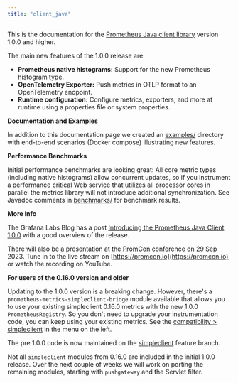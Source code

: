 ```yaml
---
title: "client_java"
---
```


This is the documentation for the [Prometheus Java client library](https://github.com/prometheus/client_java) version 1.0.0 and higher.

The main new features of the 1.0.0 release are:

- **Prometheus native histograms:** Support for the new Prometheus histogram type.
- **OpenTelemetry Exporter:** Push metrics in OTLP format to an OpenTelemetry endpoint.
- **Runtime configuration:** Configure metrics, exporters, and more at runtime using a properties file or system properties.

**Documentation and Examples**

In addition to this documentation page we created an [examples/](https://github.com/prometheus/client_java/tree/main/examples) directory with end-to-end scenarios (Docker compose) illustrating new features.

**Performance Benchmarks**

Initial performance benchmarks are looking great: All core metric types (including native histograms) allow concurrent updates, so if you instrument a performance critical Web service that utilizes all processor cores in parallel the metrics library will not introduce additional synchronization. See Javadoc comments in [benchmarks/](https://github.com/prometheus/client_java/tree/main/benchmarks) for benchmark results.

**More Info**

The Grafana Labs Blog has a post [Introducing the Prometheus Java Client 1.0.0](https://grafana.com/blog/2023/09/27/introducing-the-prometheus-java-client-1.0.0/) with a good overview of the release.

There will also be a presentation at the [PromCon](https://promcon.io) conference on 29 Sep 2023. Tune in to the live stream on [https://promcon.io](https://promcon.io) or watch the recording on YouTube.

**For users of the 0.16.0 version and older**

Updating to the 1.0.0 version is a breaking change. However, there's a `prometheus-metrics-simpleclient-bridge` module available that allows you to use your existing simpleclient 0.16.0 metrics with the new 1.0.0 `PrometheusRegistry`. So you don't need to upgrade your instrumentation code, you can keep using your existing metrics. See the [compatibility > simpleclient](https://prometheus.github.io/client_java/migration/simpleclient/) in the menu on the left.

The pre 1.0.0 code is now maintained on the [simpleclient](https://github.com/prometheus/client_java/tree/simpleclient) feature branch.

Not all `simpleclient` modules from 0.16.0 are included in the initial 1.0.0 release. Over the next couple of weeks we will work on porting the remaining modules, starting with `pushgateway` and the Servlet filter.

